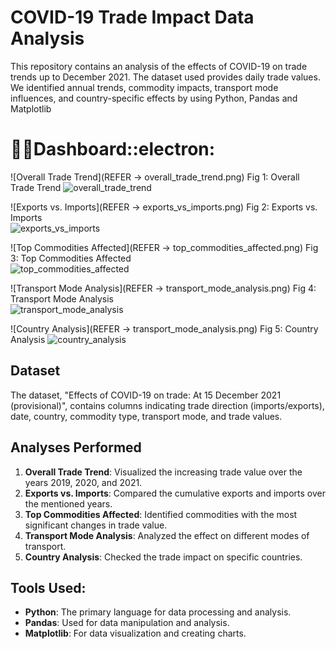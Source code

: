 # COVID-19 Trade Impact Data Analysis
This repository contains an analysis of the effects of COVID-19 on trade trends up to December 2021. The dataset used provides daily trade values. We identified annual trends, commodity impacts, transport mode influences, and country-specific effects by using Python, Pandas and Matplotlib

# :man_student:Dashboard::electron:

![Overall Trade Trend](REFER -> overall_trade_trend.png)
                                Fig 1: Overall Trade Trend
![overall_trade_trend](https://github.com/mridulbagra/Python-COVID-19-Trade-Impact-Data-Analysis/assets/89296921/521bc0f6-4960-4647-a938-16e491e068f3)


![Exports vs. Imports](REFER -> exports_vs_imports.png)
                                Fig 2: Exports vs. Imports  
                                ![exports_vs_imports](https://github.com/mridulbagra/Python-COVID-19-Trade-Impact-Data-Analysis/assets/89296921/b47388df-ec94-4bce-a0f7-a6121e87a56b)


![Top Commodities Affected](REFER -> top_commodities_affected.png)
                                Fig 3: Top Commodities Affected          
![top_commodities_affected](https://github.com/mridulbagra/Python-COVID-19-Trade-Impact-Data-Analysis/assets/89296921/24d7b912-749a-409c-bdf0-9f8b67b60e44)


![Transport Mode Analysis](REFER -> transport_mode_analysis.png)
                                Fig 4: Transport Mode Analysis  
![transport_mode_analysis](https://github.com/mridulbagra/Python-COVID-19-Trade-Impact-Data-Analysis/assets/89296921/1df631bc-12d0-4544-8a4a-8fe62830b85a)


![Country Analysis](REFER -> transport_mode_analysis.png)
                                 Fig 5: Country Analysis 
![country_analysis](https://github.com/mridulbagra/Python-COVID-19-Trade-Impact-Data-Analysis/assets/89296921/0ba772f5-1aa9-4444-aefb-c21123688b77)

                                 
## Dataset

The dataset, "Effects of COVID-19 on trade: At 15 December 2021 (provisional)", contains columns indicating trade direction (imports/exports), date, country, commodity type, transport mode, and trade values.

## Analyses Performed

1. **Overall Trade Trend**: Visualized the increasing trade value over the years 2019, 2020, and 2021.
2. **Exports vs. Imports**: Compared the cumulative exports and imports over the mentioned years.
3. **Top Commodities Affected**: Identified commodities with the most significant changes in trade value.
4. **Transport Mode Analysis**: Analyzed the effect on different modes of transport.
5. **Country Analysis**: Checked the trade impact on specific countries.

## Tools Used:

- **Python**: The primary language for data processing and analysis.
- **Pandas**: Used for data manipulation and analysis.
- **Matplotlib**: For data visualization and creating charts.


